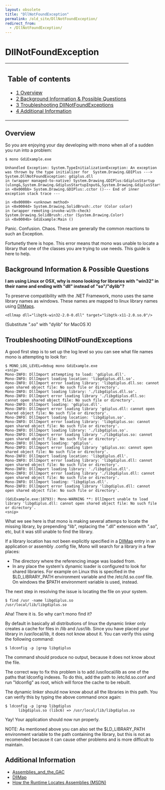 ```yaml
---
layout: obsolete
title: "DllNotFoundException"
permalink: /old_site/DllNotFoundException/
redirect_from:
  - /DllNotFoundException/
---
```


DllNotFoundException
====================

<table>
<col width="100%" />
<tbody>
<tr class="odd">
<td align="left"><h2>Table of contents</h2>
<ul>
<li><a href="#overview">1 Overview</a></li>
<li><a href="#background-information--possible-questions">2 Background Information &amp; Possible Questions</a></li>
<li><a href="#troubleshooting-dllnotfoundexceptions">3 Troubleshooting DllNotFoundExceptions</a></li>
<li><a href="#additional-information">4 Additional Information</a></li>
</ul></td>
</tr>
</tbody>
</table>

Overview
--------

So you are enjoying your day developing with mono when all of a sudden you run into a problem:

    $ mono GdiExample.exe

    Unhandled Exception: System.TypeInitializationException: An exception was thrown by the type initializer for  System.Drawing.GDIPlus ---> System.DllNotFoundException: gdiplus.dll
    in (wrapper managed-to-native) System.Drawing.GDIPlus:GdiplusStartup  (ulong&,System.Drawing.GdiplusStartupInput&,System.Drawing.GdiplusStartupOutput&)
    in <0x000bb> System.Drawing.GDIPlus:.cctor ()--- End of inner exception stack trace ---

    in <0x00000> <unknown method>
    in <0x0004d> System.Drawing.SolidBrush:.ctor (Color color)
    in (wrapper remoting-invoke-with-check) System.Drawing.SolidBrush:.ctor (System.Drawing.Color)
    in <0x0004b> GdiExample:Main ()

Panic. Confusion. Chaos. These are generally the common reactions to such an Exception.

Fortunetly there is hope. This error means that mono was unable to locate a library that one of the classes you are trying to use needs. This guide is here to help.

Background Information & Possible Questions
-------------------------------------------

**I am using Linux or OSX, why is mono looking for libraries with "win32" in their name and ending with "dll" instead of "so"/"dylib"?**

To preserve compatibility with the .NET Framework, mono uses the same library names as windows. These names are mapped to linux library names using [DllMaps]({{site.github.url}}/old_site/Config_DllMap).

    <dllmap dll="libgtk-win32-2.0-0.dll" target="libgtk-x11-2.0.so.0"/>

(Substitute ".so" with "dylib" for MacOS X)

Troubleshooting DllNotFoundExceptions
-------------------------------------

A good first step is to set up the log level so you can see what file names mono is attempting to look for:

    $ MONO_LOG_LEVEL=debug mono GdiExample.exe
    <snip>
    Mono-INFO: DllImport attempting to load: 'gdiplus.dll'.
    Mono-INFO: DllImport loading location: 'libgdiplus.dll.so'.
    Mono-INFO: DllImport error loading library: 'libgdiplus.dll.so: cannot open shared object file: No such file or directory'.
    Mono-INFO: DllImport loading library: './libgdiplus.dll.so'.
    Mono-INFO: DllImport error loading library './libgdiplus.dll.so: cannot open shared object file: No such file or directory'.
    Mono-INFO: DllImport loading: 'gdiplus.dll'.
    Mono-INFO: DllImport error loading library 'gdiplus.dll: cannot open shared object file: No such file or directory'.
    Mono-INFO: DllImport loading location: 'libgdiplus.so'.
    Mono-INFO: DllImport error loading library: 'libgdiplus.so: cannot open shared object file: No such file or directory'.
    Mono-INFO: DllImport loading library: './libgdiplus.so'.
    Mono-INFO: DllImport error loading library './libgdiplus.so: cannot open shared object file: No such file or directory'.
    Mono-INFO: DllImport loading: 'gdiplus'.
    Mono-INFO: DllImport error loading library 'gdiplus.so: cannot open shared object file: No such file or directory'.
    Mono-INFO: DllImport loading location: 'libgdiplus.dll'.
    Mono-INFO: DllImport error loading library: 'libgdiplus.dll: cannot open shared object file: No such file or directory'.
    Mono-INFO: DllImport loading library: './libgdiplus.dll'.
    Mono-INFO: DllImport error loading library './libgdiplus.dll: cannot open shared object file: No such file or directory'.
    Mono-INFO: DllImport loading: 'libgdiplus.dll'.
    Mono-INFO: DllImport error loading library 'libgdiplus.dll: cannot open shared object file: No such file or directory'.

    (GdiExample.exe:18793): Mono-WARNING **: DllImport unable to load library 'libgdiplus.dll: cannot open shared object file: No such file or directory'.
    <snip>

What we see here is that mono is making several attemps to locate the missing library, by prepending "lib", replacing the ".dll" extension with ".so", etc, but it was still unable to find the library.

If a library location has not been explicitly specified in a [DllMap]({{site.github.url}}/old_site/Config_DllMap) entry in an application or assembly .config file, Mono will search for a library in a few places:

-   The directory where the referencing image was loaded from.
-   In any place the system's dynamic loader is configured to look for shared libraries. For example on Linux this is specified in the \$LD\_LIBRARY\_PATH environment variable and the /etc/ld.so.conf file. On windows the \$PATH environment variable is used, instead.

The next step in resolving the issue is locating the file on your system.

    $ find /usr -name libgdiplus.so
    /usr/local/lib/libgdiplus.so

Aha! There it is. So why can't mono find it?

By default in basically all distributions of linux the dynamic linker only creates a cache for files in /lib and /usr/lib. Since you have placed your library in /usr/local/lib, it does not know about it. You can verify this using the following command:

    $ ldconfig -p |grep libgdiplus

The command should produce no output, because it does not know about the file.

The correct way to fix this problem is to add /usr/local/lib as one of the paths that ldconfig indexes. To do this, add the path to /etc/ld.so.conf and run "ldconfig" as root, which will force the cache to be rebuilt.

The dynamic linker should now know about all the libraries in this path. You can verify this by typing the above command once again:

    $ ldconfig -p |grep libgdiplus
          libgdiplus.so (libc6) => /usr/local/lib/libgdiplus.so

Yay! Your application should now run properly.

NOTE: As mentioned above you can also set the \$LD\_LIBRARY\_PATH environment variable to the path containing the library, but this is not as recomended because it can cause other problems and is more difficult to maintain.

Additional Information
----------------------

-   [Assemblies\_and\_the\_GAC]({{site.github.url}}/old_site/Assemblies_and_the_GAC "Assemblies and the GAC")
-   [DllMap]({{site.github.url}}/old_site/Config_DllMap)
-   [How the Runtime Locates Assemblies (MSDN)](http://msdn.microsoft.com/library/default.asp?url=/library/en-us/cpguide/html/cpconhowruntimelocatesassemblies.asp)


